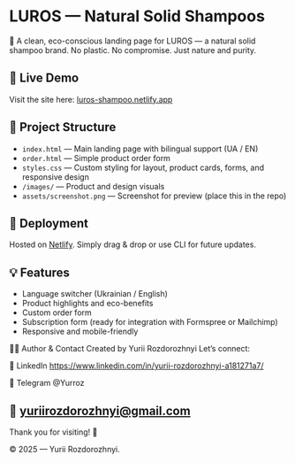 # LUROS — Natural Solid Shampoos

🌿 A clean, eco-conscious landing page for LUROS — a natural solid shampoo brand. No plastic. No compromise. Just nature and purity.

## 🔗 Live Demo
Visit the site here: [luros-shampoo.netlify.app](https://luros-shampoo.netlify.app)

## 📁 Project Structure

- `index.html` — Main landing page with bilingual support (UA / EN)
- `order.html` — Simple product order form
- `styles.css` — Custom styling for layout, product cards, forms, and responsive design
- `/images/` — Product and design visuals
- `assets/screenshot.png` — Screenshot for preview (place this in the repo)

## 🚀 Deployment
Hosted on [Netlify](https://www.netlify.com/). Simply drag & drop or use CLI for future updates.

## 💡 Features

- Language switcher (Ukrainian / English)
- Product highlights and eco-benefits
- Custom order form
- Subscription form (ready for integration with Formspree or Mailchimp)
- Responsive and mobile-friendly

🙋‍♂️ Author & Contact Created by Yurii Rozdorozhnyi Let’s connect:

💼 LinkedIn https://www.linkedin.com/in/yurii-rozdorozhnyi-a181271a7/

💬 Telegram @Yurroz

📧 yuriirozdorozhnyi@gmail.com
---

Thank you for visiting! 💛

© 2025 — Yurii Rozdorozhnyi.
